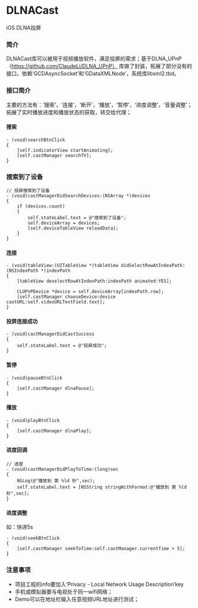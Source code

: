 # DLNACast
iOS DLNA投屏

### 简介
DLNACast库可以被用于视频播放软件，满足投屏的需求；基于DLNA_UPnP（https://github.com/ClaudeLi/DLNA_UPnP） 库做了封装，拓展了部分没有的接口。依赖‘GCDAsyncSocket’和‘GDataXMLNode’，系统库libxml2.tbd。

### 接口简介
主要的方法有：‘搜索’，‘连接’，‘断开’，‘播放’，‘暂停’，‘进度调整’，‘音量调整’；
拓展了实时播放进度和播放状态的获取，转交给代理；

#### 搜索
```
- (void)searchBtnClick
{
    [self.indicatorView startAnimating];
    [self.castManager searchTV];
}
```

### 搜索到了设备
```
// 投屏搜索到了设备
- (void)castManagerDidSearchDevices:(NSArray *)devices
{
    if (devices.count)
    {
        self.stateLabel.text = @"搜索到了设备";
        self.deviceArray = devices;
        [self.deviceTableView reloadData];
    }
}
```

#### 连接
```
- (void)tableView:(UITableView *)tableView didSelectRowAtIndexPath:(NSIndexPath *)indexPath
{
    [tableView deselectRowAtIndexPath:indexPath animated:YES];
    
    CLUPnPDevice *device = self.deviceArray[indexPath.row];
    [self.castManager chooseDevice:device castURL:self.videoURLTextField.text];
}
```

#### 投屏连接成功
```
- (void)castManagerDidCastSuccess
{
    self.stateLabel.text = @"投屏成功";
}
```

#### 暂停

```
- (void)pauseBtnClick
{
    [self.castManager dlnaPause];
}
```

#### 播放
```
- (void)playBtnClick
{
    [self.castManager dlnaPlay];
}
```

#### 进度回调
```
// 进度
- (void)castManagerDidPlayToTime:(long)sec
{
    NSLog(@"播放到 第 %ld 秒",sec);
    self.stateLabel.text = [NSString stringWithFormat:@"播放到 第 %ld 秒",sec];
}
```


#### 进度调整
如：快进5s
```
- (void)seekBtnClick
{
    [self.castManager seekToTime:self.castManager.currentTime + 5];
}
```


### 注意事项
* 项目工程的info要加入‘Privacy - Local Network Usage Description’key
* 手机或模拟器要与电视处于同一wifi网络；
* Demo可以在地址栏输入任意视频URL地址进行测试；
